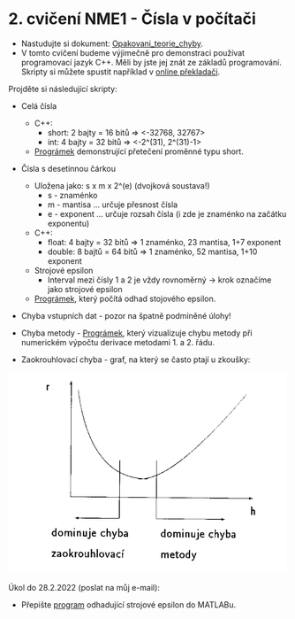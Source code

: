 # 2. cvičení NME1 - Čísla v počítači

* Nastudujte si dokument: [Opakovani_teorie_chyby](https://github.com/SebastianLorenz/NME1cv/blob/master/cv2/teorie_chyby.pdf).
* V tomto cvičení budeme výjimečně pro demonstraci používat programovací jazyk C++. Měli by jste jej znát ze základů programování. Skripty si můžete spustit například v [online překladači](https://www.tutorialspoint.com/compile_cpp11_online.php).

Projděte si následující skripty:

* Celá čísla
  * C++:
    * short: 2 bajty = 16 bitů => <-32768, 32767>
    * int: 4 bajty = 32 bitů => <-2^(31), 2^(31)-1>
  * [Prográmek](https://github.com/SebastianLorenz/NME1cv/blob/master/cv2/preteceni.cpp) demonstrující přetečení proměnné typu short.
  
* Čísla s desetinnou čárkou
  * Uložena jako: s x m x 2^(e) (dvojková soustava!)
    * s - znaménko
    * m - mantisa ... určuje přesnost čísla
    * e - exponent ... určuje rozsah čísla (i zde je znaménko na začátku exponentu)
  * C++:
    * float: 4 bajty = 32 bitů => 1 znaménko, 23 mantisa, 1+7 exponent
    * double: 8 bajtů = 64 bitů => 1 znaménko, 52 mantisa, 1+10 exponent
  * Strojové epsilon
    * Interval mezi čísly 1 a 2 je vždy rovnoměrný -> krok označíme jako strojové epsilon
  * [Prográmek](https://github.com/SebastianLorenz/NME1cv/blob/master/cv2/strojove_epsilon.cpp), který počítá odhad stojového epsilon.


* Chyba vstupních dat - pozor na špatně podmíněné úlohy!
* Chyba metody - [Prográmek](https://github.com/SebastianLorenz/NME1cv/blob/master/cv2/chyba_metody.m), který vizualizuje chybu metody při numerickém výpočtu derivace metodami 1. a 2. řádu.
* Zaokrouhlovací chyba - graf, na který se často ptají u zkoušky:

![alt text](https://github.com/SebastianLorenz/NME1cv/blob/master/cv2/chyba.gif)

Úkol do 28.2.2022 (poslat na můj e-mail):
* Přepište [program](https://github.com/SebastianLorenz/NME1cv/blob/master/cv2/strojove_epsilon.cpp) odhadující strojové epsilon do MATLABu.
